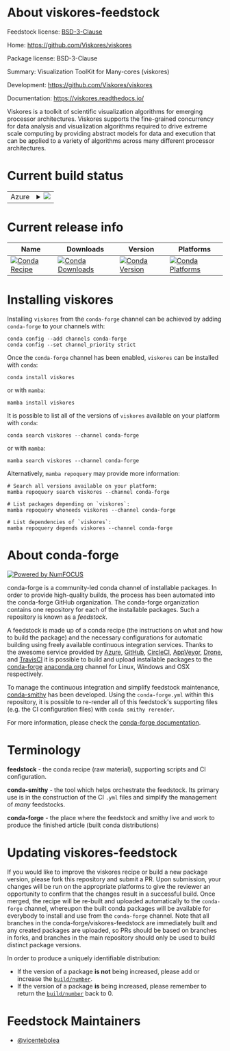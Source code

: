 About viskores-feedstock
========================

Feedstock license: [BSD-3-Clause](https://github.com/conda-forge/viskores-feedstock/blob/main/LICENSE.txt)

Home: https://github.com/Viskores/viskores

Package license: BSD-3-Clause

Summary: Visualization ToolKit for Many-cores (viskores)

Development: https://github.com/Viskores/viskores

Documentation: https://viskores.readthedocs.io/

Viskores is a toolkit of scientific visualization algorithms for emerging
processor architectures. Viskores supports the fine-grained concurrency for
data analysis and visualization algorithms required to drive extreme scale
computing by providing abstract models for data and execution that can be
applied to a variety of algorithms across many different processor
architectures.

Current build status
====================


<table>
    
  <tr>
    <td>Azure</td>
    <td>
      <details>
        <summary>
          <a href="https://dev.azure.com/conda-forge/feedstock-builds/_build/latest?definitionId=25540&branchName=main">
            <img src="https://dev.azure.com/conda-forge/feedstock-builds/_apis/build/status/viskores-feedstock?branchName=main">
          </a>
        </summary>
        <table>
          <thead><tr><th>Variant</th><th>Status</th></tr></thead>
          <tbody><tr>
              <td>linux_64</td>
              <td>
                <a href="https://dev.azure.com/conda-forge/feedstock-builds/_build/latest?definitionId=25540&branchName=main">
                  <img src="https://dev.azure.com/conda-forge/feedstock-builds/_apis/build/status/viskores-feedstock?branchName=main&jobName=linux&configuration=linux%20linux_64_" alt="variant">
                </a>
              </td>
            </tr><tr>
              <td>osx_64</td>
              <td>
                <a href="https://dev.azure.com/conda-forge/feedstock-builds/_build/latest?definitionId=25540&branchName=main">
                  <img src="https://dev.azure.com/conda-forge/feedstock-builds/_apis/build/status/viskores-feedstock?branchName=main&jobName=osx&configuration=osx%20osx_64_" alt="variant">
                </a>
              </td>
            </tr><tr>
              <td>win_64</td>
              <td>
                <a href="https://dev.azure.com/conda-forge/feedstock-builds/_build/latest?definitionId=25540&branchName=main">
                  <img src="https://dev.azure.com/conda-forge/feedstock-builds/_apis/build/status/viskores-feedstock?branchName=main&jobName=win&configuration=win%20win_64_" alt="variant">
                </a>
              </td>
            </tr>
          </tbody>
        </table>
      </details>
    </td>
  </tr>
</table>

Current release info
====================

| Name | Downloads | Version | Platforms |
| --- | --- | --- | --- |
| [![Conda Recipe](https://img.shields.io/badge/recipe-viskores-green.svg)](https://anaconda.org/conda-forge/viskores) | [![Conda Downloads](https://img.shields.io/conda/dn/conda-forge/viskores.svg)](https://anaconda.org/conda-forge/viskores) | [![Conda Version](https://img.shields.io/conda/vn/conda-forge/viskores.svg)](https://anaconda.org/conda-forge/viskores) | [![Conda Platforms](https://img.shields.io/conda/pn/conda-forge/viskores.svg)](https://anaconda.org/conda-forge/viskores) |

Installing viskores
===================

Installing `viskores` from the `conda-forge` channel can be achieved by adding `conda-forge` to your channels with:

```
conda config --add channels conda-forge
conda config --set channel_priority strict
```

Once the `conda-forge` channel has been enabled, `viskores` can be installed with `conda`:

```
conda install viskores
```

or with `mamba`:

```
mamba install viskores
```

It is possible to list all of the versions of `viskores` available on your platform with `conda`:

```
conda search viskores --channel conda-forge
```

or with `mamba`:

```
mamba search viskores --channel conda-forge
```

Alternatively, `mamba repoquery` may provide more information:

```
# Search all versions available on your platform:
mamba repoquery search viskores --channel conda-forge

# List packages depending on `viskores`:
mamba repoquery whoneeds viskores --channel conda-forge

# List dependencies of `viskores`:
mamba repoquery depends viskores --channel conda-forge
```


About conda-forge
=================

[![Powered by
NumFOCUS](https://img.shields.io/badge/powered%20by-NumFOCUS-orange.svg?style=flat&colorA=E1523D&colorB=007D8A)](https://numfocus.org)

conda-forge is a community-led conda channel of installable packages.
In order to provide high-quality builds, the process has been automated into the
conda-forge GitHub organization. The conda-forge organization contains one repository
for each of the installable packages. Such a repository is known as a *feedstock*.

A feedstock is made up of a conda recipe (the instructions on what and how to build
the package) and the necessary configurations for automatic building using freely
available continuous integration services. Thanks to the awesome service provided by
[Azure](https://azure.microsoft.com/en-us/services/devops/), [GitHub](https://github.com/),
[CircleCI](https://circleci.com/), [AppVeyor](https://www.appveyor.com/),
[Drone](https://cloud.drone.io/welcome), and [TravisCI](https://travis-ci.com/)
it is possible to build and upload installable packages to the
[conda-forge](https://anaconda.org/conda-forge) [anaconda.org](https://anaconda.org/)
channel for Linux, Windows and OSX respectively.

To manage the continuous integration and simplify feedstock maintenance,
[conda-smithy](https://github.com/conda-forge/conda-smithy) has been developed.
Using the ``conda-forge.yml`` within this repository, it is possible to re-render all of
this feedstock's supporting files (e.g. the CI configuration files) with ``conda smithy rerender``.

For more information, please check the [conda-forge documentation](https://conda-forge.org/docs/).

Terminology
===========

**feedstock** - the conda recipe (raw material), supporting scripts and CI configuration.

**conda-smithy** - the tool which helps orchestrate the feedstock.
                   Its primary use is in the construction of the CI ``.yml`` files
                   and simplify the management of *many* feedstocks.

**conda-forge** - the place where the feedstock and smithy live and work to
                  produce the finished article (built conda distributions)


Updating viskores-feedstock
===========================

If you would like to improve the viskores recipe or build a new
package version, please fork this repository and submit a PR. Upon submission,
your changes will be run on the appropriate platforms to give the reviewer an
opportunity to confirm that the changes result in a successful build. Once
merged, the recipe will be re-built and uploaded automatically to the
`conda-forge` channel, whereupon the built conda packages will be available for
everybody to install and use from the `conda-forge` channel.
Note that all branches in the conda-forge/viskores-feedstock are
immediately built and any created packages are uploaded, so PRs should be based
on branches in forks, and branches in the main repository should only be used to
build distinct package versions.

In order to produce a uniquely identifiable distribution:
 * If the version of a package **is not** being increased, please add or increase
   the [``build/number``](https://docs.conda.io/projects/conda-build/en/latest/resources/define-metadata.html#build-number-and-string).
 * If the version of a package **is** being increased, please remember to return
   the [``build/number``](https://docs.conda.io/projects/conda-build/en/latest/resources/define-metadata.html#build-number-and-string)
   back to 0.

Feedstock Maintainers
=====================

* [@vicentebolea](https://github.com/vicentebolea/)

